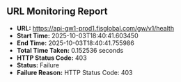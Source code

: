 ## URL Monitoring Report

- **URL:** https://api-gw1-prod1.fisglobal.com/gw/v1/health
- **Start Time:** 2025-10-03T18:40:41.603450
- **End Time:** 2025-10-03T18:40:41.755986
- **Total Time Taken:** 0.152536 seconds
- **HTTP Status Code:** 403
- **Status:** Failure
- **Failure Reason:** HTTP Status Code: 403
